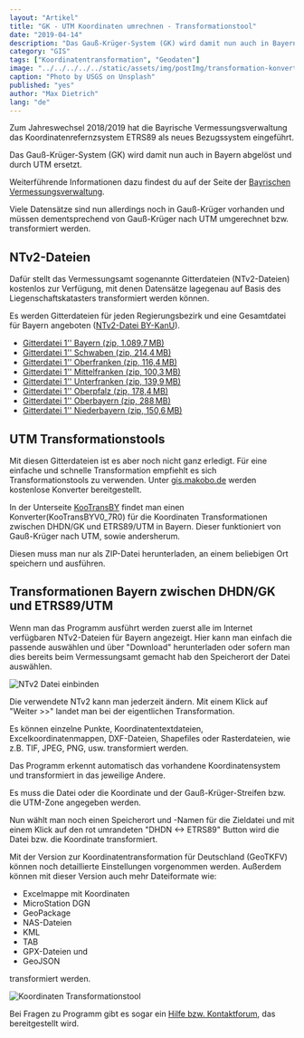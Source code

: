 ```yaml
---
layout: "Artikel"
title: "GK - UTM Koordinaten umrechnen - Transformationstool"
date: "2019-04-14"
description: "Das Gauß-Krüger-System (GK) wird damit nun auch in Bayern abgelöst und durch UTM ersetzt. Wie du Geodaten von GK nach UTM transfomieren kannst erfährst du hier"
category: "GIS"
tags: ["Koordinatentransformation", "Geodaten"]
image: "../../../../../static/assets/img/postImg/transformation-konvertierung-und-formatumwandlung.jpg"
caption: "Photo by USGS on Unsplash"
published: "yes"
author: "Max Dietrich"
lang: "de"
---
```


Zum Jahreswechsel 2018/2019 hat die Bayrische Vermessungsverwaltung das Koordinatenrefernzsystem ETRS89 als neues Bezugssystem eingeführt.

Das Gauß-Krüger-System (GK) wird damit nun auch in Bayern abgelöst und durch UTM ersetzt.

Weiterführende Informationen dazu findest du auf der Seite der [Bayrischen Vermessungsverwaltung](https://www.ldbv.bayern.de/vermessung/utm_umstellung.html "Bayrischen Vermessungsverwaltung").

Viele Datensätze sind nun allerdings noch in Gauß-Krüger vorhanden und müssen dementsprechend von Gauß-Krüger nach UTM umgerechnet bzw. transformiert werden.

## NTv2-Dateien

Dafür stellt das Vermessungsamt sogenannte Gitterdateien (NTv2-Dateien) kostenlos zur Verfügung, mit denen Datensätze lagegenau auf Basis des Liegenschaftskatasters transformiert werden können.

Es werden Gitterdateien für jeden Regierungsbezirk und eine Gesamtdatei für Bayern angeboten ([NTv2-Datei BY-KanU](https://www.ldbv.bayern.de/vermessung/utm_umstellung/trans_geofach.htm)).

*   [Gitterdatei 1'' Bayern (zip, 1.089,7 MB)](http://geodaten.bayern.de/oadownload/bvv_internet/kanu/ntv2_bayern.zip "Gitterdatei Bayern")
*   [Gitterdatei 1'' Schwaben (zip, 214,4 MB)](http://geodaten.bayern.de/oadownload/bvv_internet/kanu/kanu_ntv2_schwaben.zip "Gitterdatei Schwaben")
*   [Gitterdatei 1'' Oberfranken (zip, 116,4 MB)](http://geodaten.bayern.de/oadownload/bvv_internet/kanu/kanu_ntv2_oberfranken.zip "Gitterdatei Oberfranken")
*   [Gitterdatei 1'' Mittelfranken (zip, 100,3 MB)](http://geodaten.bayern.de/oadownload/bvv_internet/kanu/kanu_ntv2_mittelfranken.zip "Gitterdatei Mittelfranken")
*   [Gitterdatei 1'' Unterfranken (zip, 139,9 MB)](http://geodaten.bayern.de/oadownload/bvv_internet/kanu/kanu_ntv2_unterfranken.zip "Gitterdatei Unterfranken")
*   [Gitterdatei 1'' Oberpfalz (zip, 178,4 MB)](http://geodaten.bayern.de/oadownload/bvv_internet/kanu/kanu_ntv2_oberpfalz.zip "Gitterdatei Oberpfalz")
*   [Gitterdatei 1'' Oberbayern (zip, 288 MB)](http://geodaten.bayern.de/oadownload/bvv_internet/kanu/kanu_ntv2_oberbayern.zip "Gitterdatei Oberbayern")
*   [Gitterdatei 1'' Niederbayern (zip, 150,6 MB)](http://geodaten.bayern.de/oadownload/bvv_internet/kanu/kanu_ntv2_niederbayern.zip "Gitterdatei Niederbayern")

## UTM Transformationstools

Mit diesen Gitterdateien ist es aber noch nicht ganz erledigt. Für eine einfache und schnelle Transformation empfiehlt es sich Transformationstools zu verwenden. Unter [gis.makobo.de](http://gis.makobo.de/ "gis.makobo.de") werden kostenlose Konverter bereitgestellt.

In der Unterseite [KooTransBY](http://gis.makobo.de/kootransby/ "KooTransBY") findet man einen Konverter(KooTransBYV0_7R0) für die Koordinaten Transformationen zwischen DHDN/GK und ETRS89/UTM in Bayern. Dieser funktioniert von Gauß-Krüger nach UTM, sowie andersherum.

Diesen muss man nur als ZIP-Datei herunterladen, an einem beliebigen Ort speichern und ausführen.

## Transformationen Bayern zwischen DHDN/GK und ETRS89/UTM

Wenn man das Programm ausführt werden zuerst alle im Internet verfügbaren NTv2-Dateien für Bayern angezeigt. Hier kann man einfach die passende auswählen und über "Download" herunterladen oder sofern man dies bereits beim Vermessungsamt gemacht hab den Speicherort der Datei auswählen.

![NTv2 Datei einbinden](/static/e309da2dece04d467f64576058133b2a/c6d7b/NTv2-Datei-ausw%C3%A4hlen.jpg "NTv2 Datei einbinden")

Die verwendete NTv2 kann man jederzeit ändern. Mit einem Klick auf "Weiter >>" landet man bei der eigentlichen Transformation.

Es können einzelne Punkte, Koordinatentextdateien, Excelkoordinatenmappen, DXF-Dateien, Shapefiles oder Rasterdateien, wie z.B. TIF, JPEG, PNG, usw. transformiert werden.

Das Programm erkennt automatisch das vorhandene Koordinatensystem und transformiert in das jeweilige Andere.

Es muss die Datei oder die Koordinate und der Gauß-Krüger-Streifen bzw. die UTM-Zone angegeben werden.

Nun wählt man noch einen Speicherort und -Namen für die Zieldatei und mit einem Klick auf den rot umrandeten "DHDN <-> ETRS89" Button wird die Datei bzw. die Koordinate transformiert.

Mit der Version zur Koordinatentransformation für Deutschland (GeoTKFV) können noch detaillierte Einstellungen vorgenommen werden. Außerdem können mit dieser Version auch mehr Dateiformate wie:

*   Excelmappe mit Koordinaten
*   MicroStation DGN
*   GeoPackage
*   NAS-Dateien
*   KML
*   TAB
*   GPX-Dateien und
*   GeoJSON

transformiert werden.

![Koordinaten Transformationstool](/static/f553793a3dc009c91ff0f6ac583a5715/398b7/2019-04-18.png "Koordinaten Transformationstool")

Bei Fragen zu Programm gibt es sogar ein [Hilfe bzw. Kontaktforum](http://forum.makobo.de/index.php "Hilfe bzw. Kontaktforum"), das bereitgestellt wird.